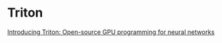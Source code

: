 # Triton

[Introducing Triton: Open-source GPU programming for neural networks](https://openai.com/research/triton)
